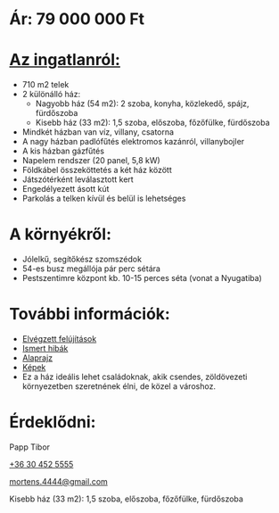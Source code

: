 # Ár: 79 000 000 Ft

# [Az ingatlanról:](https://dh.hu/ingatlan/HZ067330/elado-haz-budapest-18-kerulet)
* 710 m2 telek
* 2 különálló ház:
  + Nagyobb ház (54 m2): 2 szoba, konyha, közlekedő, spájz, fürdőszoba
  + Kisebb ház (33 m2): 1,5 szoba, előszoba, főzőfülke, fürdőszoba
* Mindkét házban van víz, villany, csatorna
* A nagy házban padlófűtés elektromos kazánról, villanybojler
* A kis házban gázfűtés
* Napelem rendszer (20 panel, 5,8 kW)
* Földkábel összeköttetés a két ház között
* Játszótérként leválasztott kert
* Engedélyezett ásott kút
* Parkolás a telken kívül és belül is lehetséges

# A környékről:
* Jólelkű, segítőkész szomszédok
* 54-es busz megállója pár perc sétára
* Pestszentimre központ kb. 10-15 perces séta (vonat a Nyugatiba)

# További információk:
* [Elvégzett felújítások](https://github.com/Mortens4444/Brigad-47/blob/main/For%20sale/Fel%C3%BAj%C3%ADt%C3%A1sok.txt)
* [Ismert hibák](https://github.com/Mortens4444/Brigad-47/blob/main/For%20sale/Hib%C3%A1k.txt)
* [Alaprajz](https://github.com/Mortens4444/Brigad-47/blob/main/Alaprajz/Alaprajz%20(Kerttel).pdf)
* [Képek](https://github.com/Mortens4444/Brigad-47/tree/main/K%C3%A9pek)
* Ez a ház ideális lehet családoknak, akik csendes, zöldövezeti környezetben szeretnének élni, de közel a városhoz.

# Érdeklődni:
Papp Tibor

[+36 30 452 5555](tel://+36304525555)

[mortens.4444@gmail.com](mailto://mortens.4444@gmail.com)

Kisebb ház (33 m2): 1,5 szoba, előszoba, főzőfülke, fürdőszoba